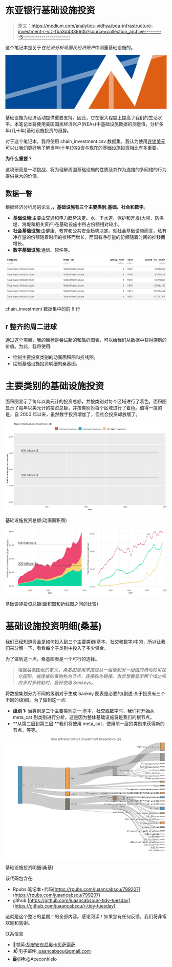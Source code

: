 # 东亚银行基础设施投资

> 原文：<https://medium.com/analytics-vidhya/bea-infrastructure-investment-r-viz-fba3d433960b?source=collection_archive---------5----------------------->

这个笔记本是关于*在经济分析局国民经济账户*中测量基础设施的。

![](img/97e1d532a46ca09c9fee169faaf4f4c6.png)

基础设施为经济活动提供重要支持。因此，它在很大程度上提高了我们的生活水平。本笔记本将使用美国国民经济账户(NEAs)中基础设施数据的测量值，分析多年(几十年)基础设施投资的趋势。

对于这个笔记本，我将使用 chain_investment.csv 数据集。我认为使用[连锁美元](https://en.wikipedia.org/wiki/Chained_dollars)可以让我们更好地了解当年(十年)的投资与现在的基础设施投资相比有多重要。

**为什么重要？**

这项研究是一项挑战，将为理解周围基础设施的性质及其作为连接的多网络的行为提供巨大的价值。

## 数据一瞥

根据经济分析局的论文，**，基础设施有三个主要类别:基础、社会和数字**。

*   **基础设施**:主要由交通和电力趋势决定。水、下水道、保护和开发(大坝、防洪堤、海堤和相关资产)在基础设施中所占份额相对较小。
*   **社会基础设施**:由健康、教育和公共安全趋势决定。就社会基础设施而言，私有净存量的份额随着时间的推移而增长，而国有净存量的份额随着时间的推移而增长。
*   **数字基础设施**:通信、软件等。

![](img/b2a66e35fd29cf9e532a476f1a1604d4.png)

chain_investment 数据集中的前 6 行

## r 整齐的周二进球

通过这个项目，我的目标是尝试新的和酷的图表，可以给我们从数据中获得深刻的价值。为此，我将使用:

*   绘制主要投资类别的动画面积图和折线图。
*   绘制基础设施投资明细的桑基图。

# 主要类别的基础设施投资

面积图显示了每年以美元计的投资总额，并按类别对每个区域进行了着色。面积图显示了每年以美元计的投资总额，并按类别对每个区域进行了着色。值得一提的是，自 2000 年以来，虽然数字投资增加了，但社会投资却放缓了。

![](img/5e5e00a7e72afcfc4721f4b3dde76a4b.png)

基础设施投资总额(动画面积图)

![](img/511d9c86ec61145806ff8f81946f5193.png)

基础设施投资总额(面积图和折线图之间的比较)

# 基础设施投资明细(桑基)

我们已经知道资金是如何投入到三个主要类别(基本、社交和数字)中的，所以让我们来分解一下，看看每个子类别中投入了多少资金。

为了做到这一点，桑基图表是一个可行的选择。

> 根据谷歌图表的定义，*桑基图是用来描述从一组值到另一组值的流动的可视化图形。被连接的事物称为节点，连接称为链接。当您想要显示两个域之间的多对多映射时，最好使用 Sankeys。*

将数据集划分为不同的级别对于生成 Sankey 图表是必要的(剧透:关于投资有三个不同的级别)。为了做到这一点:

*   **级别 1:** 当类别是三个主要类别之一:基本、社交或数字时，我们将开始从 meta_cat 到类别进行分析。这是因为整体基础设施将是我们的根节点。
*   **从第二层到第三层:**我们将使用 meta_cat，使用前一层的类别来获得新的节点，等等。

![](img/c7c4a6c307b85add51646f8b09064aa0.png)

基础设施投资明细(桑基)

该代码包含在:

*   Rpubs:笔记本+代码[https://rpubs.com/juaancabsou/799207](https://rpubs.com/juaancabsou/799207)
*   github:[https://github.com/juaancabsou/r-tidy-tuesday](https://github.com/juaancabsou/r-tidy-tuesday)

这就是这个整洁的星期二的全部内容。感谢阅读！如果您有任何反馈，我们将非常欢迎和感谢。

联系信息

*   📱领英:[胡安安东尼奥卡贝萨索萨](https://www.linkedin.com/in/juan-antonio-cabeza-sousa-5b954968/)
*   📬电子邮件:juaancabsou@gmail.com
*   🖥️推特:@Aceconhielo